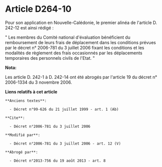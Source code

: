 # Article D264-10

Pour son application en Nouvelle-Calédonie, le premier alinéa de l'article D. 242-12 est ainsi rédigé : 

" Les membres du Comité national d'évaluation bénéficient du remboursement de leurs frais de déplacement dans les conditions
prévues par le décret n° 2006-781 du 3 juillet 2006 fixant les conditions et les modalités de règlement des frais occasionnés
par les déplacements temporaires des personnels civils de l'Etat. "

**Nota:**

Les article D. 242-1 à D. 242-14 ont été abrogés par l'article 19 du décret n° 2006-1334 du 3 novembre 2006.

**Liens relatifs à cet article**

	**Anciens textes**:

	  - Décret n°99-626 du 21 juillet 1999 - art. 1 (Ab)

	**Cite**:

	  - Décret n°2006-781 du 3 juillet 2006

	**Modifié par**:

	  - Décret n°2006-781 du 3 juillet 2006 - art. 12 (V)

	**Abrogé par**:

	  - Décret n°2013-756 du 19 août 2013 - art. 8

